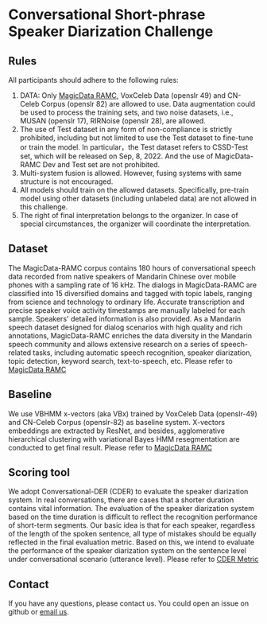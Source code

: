 # Conversational Short-phrase Speaker Diarization Challenge

## Rules

All participants should adhere to the following rules: 

1.	DATA: Only [MagicData RAMC](https://magichub.com/datasets/magicdata-ramc/), VoxCeleb Data (openslr 49) and CN-Celeb Corpus (openslr 82) are allowed to use. Data augmentation could be used to process the training sets, and two noise datasets, i.e., MUSAN (openslr 17), RIRNoise (openslr 28), are allowed.
2.	The use of Test dataset in any form of non-compliance is strictly prohibited, including but not limited to use the Test dataset to fine-tune or train the model. In particular，the Test dataset refers to CSSD-Test set, which will be released on Sep, 8, 2022. And the use of MagicData-RAMC Dev and Test set are not prohibited. 
3.	Multi-system fusion is allowed. However, fusing systems with same structure is not encouraged.  
4.	All models should train on the allowed datasets. Specifically, pre-train model using other datasets (including unlabeled data) are not allowed in this challenge. 
5.	The right of final interpretation belongs to the organizer. In case of special circumstances, the organizer will coordinate the interpretation. 

## Dataset

The MagicData-RAMC corpus contains 180 hours of conversational speech data recorded from native speakers of Mandarin Chinese over mobile phones with a sampling rate of 16 kHz. The dialogs in MagicData-RAMC are classified into 15 diversified domains and tagged with topic labels, ranging from science and technology to ordinary life. Accurate transcription and precise speaker voice activity timestamps are manually labeled for each sample. Speakers' detailed information is also provided. As a Mandarin speech dataset designed for dialog scenarios with high quality and rich annotations, MagicData-RAMC enriches the data diversity in the Mandarin speech community and allows extensive research on a series of speech-related tasks, including automatic speech recognition, speaker diarization, topic detection, keyword search, text-to-speech, etc. Please refer to [MagicData RAMC]( https://magichub.com/datasets/magicdata-ramc/)

## Baseline

We use VBHMM x-vectors (aka VBx) trained by VoxCeleb Data (openslr-49) and CN-Celeb Corpus (openslr-82) as baseline system. X-vectors embeddings are extracted by ResNet, and besides, agglomerative hierarchical clustering with variational Bayes HMM resegmentation are conducted to get final result. Please refer to [MagicData RAMC](https://github.com/MagicHub-io/MagicData-RAMC)


## Scoring tool

We adopt Conversational-DER (CDER) to evaluate the speaker diarization system. In real conversations, there are cases that a shorter duration contains vital information. The evaluation of the speaker diarization system based on the time duration is difficult to reflect the recognition performance of short-term segments. Our basic idea is that for each speaker, regardless of the length of the spoken sentence, all type of mistakes should be equally reflected in the final evaluation metric. Based on this, we intend to evaluate the performance of the speaker diarization system on the sentence level under conversational scenario (utterance level). Please refer to [CDER Metric](https://github.com/MagicHub-io/CDER_Metric)

## Contact

If you have any questions, please contact us. You could open an issue on github or [email us](open@magicdatatech.com]).
